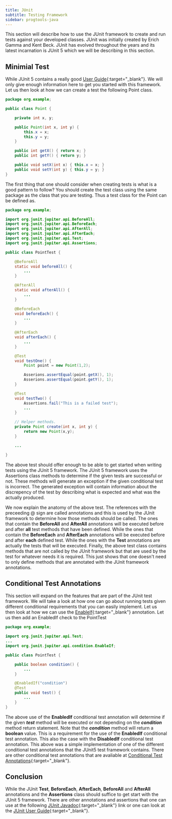 ```yaml
---
title: JUnit
subtitle: Testing Framework
sidebar: progtools-java
---
```


This section will describe how to use the JUnit framework to create and run tests against your developed classes.  JUnit was
initially created by Erich Gamma and Kent Beck.  JUnit has evolved throughout the years and its latest incarnation is JUnit 5
which we will be describing in this section.

## Minimial Test

While JUnit 5 contains a really good [User Guide](https://junit.org/junit5/docs/current/user-guide/){:target="_blank"}.  We will
only give enough information here to get you started with this framework.  Let us then look at how we can create a test the
following Point class.

```java
package org.example;

public class Point {

    private int x, y;

    public Point(int x, int y) {
        this.x = x;
        this.y = y;
    }

    public int getX() { return x; }
    public int getY() { return y; }

    public void setX(int x) { this.x = x; }
    public void setY(int y) { this.y = y; }
}
```

The first thing that one should consider when creating tests is what is a good pattern to follow?  You should create the test
class using the same package as the class that you are testing.  Thus a test class for the Point can be defined as.

```java
package org.example;

import org.junit.jupiter.api.BeforeAll;
import org.junit.jupiter.api.BeforeEach;
import org.junit.jupiter.api.AfterAll;
import org.junit.jupiter.api.AfterEach;
import org.junit.jupiter.api.Test;
import org.junit.jupiter.api.Assertions;

public class PointTest {

    @BeforeAll
    static void beforeAll() {
        ...
    }

    @AfterAll
    static void afterAll() {
        ...
    }

    @BeforeEach
    void beforeEach() {
        ...
    }

    @AfterEach
    void afterEach() {
        ...
    }

    @Test
    void testOne() {
        Point point = new Point(1,2);

        Asserions.assertEqual(point.getX(), 1);
        Asserions.assertEqual(point.getY(), 1);
    }

    @Test
    void testTwo() {
        Assertions.fail("This is a failed test");
        ...
    }

    // Helper methods.
    private Point create(int x, int y) {
        return new Point(x,y);
    }

    ...

}
```

The above test should offer enough to be able to get started when writing tests using the JUnit 5 framework.  The
JUnit 5 framework uses the Assertions class methods to determine if the given tests are successful or not.  These
methods will generate an exception if the given conditional test is incorrect.  The generated exception will contain
information about the discrepency of the test by describing what is expected and what was the actually produced.

We now explain the anatomy of the above test.  The references with the preceeding @ sign are called annotations
and this is used by the JUnit framework to determine how those methods should be called.   The ones that contain
the __BeforeAll__ and __AfterAll__ annotations will be executed before and after __all__ test methods that have
been defined.  While the ones that contain the __BeforeEach__ and __AfterEach__ annotations will be executed before
and after __each__ defined test.  While the ones with the __Test__ annotations are actually the tests that will be
executed.  Finally, the above test class contains methods that are not called by the JUnit framework but that are
used by the test for whatever needs it is required.   This just shows that one doesn't need to only define methods
that are annotated with the JUnit framework annotations.

## Conditional Test Annotations

This section will expand on the features that are part of the JUnit test framework.  We will take a look at how
one can go about running tests given different conditional requirements that you can easily implement.  Let us
then look at how we can use the
[EnableIf](https://junit.org/junit5/docs/current/api/org.junit.jupiter.api/org/junit/jupiter/api/condition/EnabledIf.html){:target="_blank"}
annotation.   Let us then add an EnabledIf check to the PointTest

```java
package org.example;

import org.junit.jupiter.api.Test;
...
import org.junit.jupiter.api.condition.EnableIf;

public class PointTest {

    public boolean condition() {
        ...
    }

    @EnabledIf("condition")
    @Test
    public void test() {
        ...
    }
}
```

The above use of the **EnabledIf** conditional test annotation will determine if the given ___test___ method will
be executed or not depending on the ___condition___ method return statement.  Note that the ___condition___ method
will return a **boolean** value.  This is a requirement for the use of the **EnabledIf** conditional test
annotation.  This also the case with the **DisabledIf** conditional test annotation.  This above was a simple
implementation of one of the different conditional test annotations that the JUnit5 test framework contains.
There are other conditional test annotations that are avaliable at
[Conditional Test Annotations](https://junit.org/junit5/docs/current/api/org.junit.jupiter.api/org/junit/jupiter/api/condition/package-summary.html){:target="_blank"}.

## Conclusion

While the JUnit __Test__, __BeforeEach__, __AfterEach__, __BeforeAll__ and __AfterAll__ annotations and the
__Assertions__ class should suffice to get start with the JUnit 5 framework.  There are other annotations and
assertions that one can use at the following
[JUnit Javadoc](https://junit.org/junit5/docs/current/api/){:target="_blank"} link or one can look at the
[JUnit User Guide](https://junit.org/junit5/docs/current/user-guide/){:target="_blank"}.

